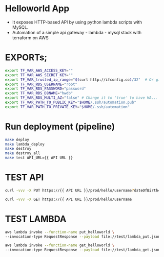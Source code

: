 # Helloworld App
  - It exposes HTTP-based API by using python lambda scripts with MySQL.
  - Automation of a simple api gateway - lambda - mysql stack with terraform on AWS

# EXPORTs;
```sh
export TF_VAR_AWS_ACCESS_KEY=""
export TF_VAR_AWS_SECRET_KEY=""
export TF_VAR_trusted_ip_range="$(curl http://ifconfig.co)/32"  # Or give your trusted IP range
export TF_VAR_RDS_USERNAME="root"
export TF_VAR_RDS_PASSWORD="password"
export TF_VAR_RDS_DBNAME="hwdb"
export TF_VAR_RDS_MULTI_AZ="false" # Change it to 'true' to have HA...
export TF_VAR_PATH_TO_PUBLIC_KEY="$HOME/.ssh/automation.pub"
export TF_VAR_PATH_TO_PRIVATE_KEY="$HOME/.ssh/automation"
```

# Run deployment (pipeline)
```sh
make deploy
make lambda_deploy
make destroy
make destroy_all
make test API_URL={{ API URL }}
```

# TEST API
```sh
curl -vvv -X PUT https://{{ API URL }}/prod/hello/username?dateOfBirth=2018-01-01

curl -vvv -X GET https://{{ API URL }}/prod/hello/username
```

# TEST LAMBDA
```sh
aws lambda invoke --function-name put_helloworld \
--invocation-type RequestResponse --payload file://test/lambda_put.json put_response.txt

aws lambda invoke --function-name get_helloworld \
--invocation-type RequestResponse --payload file://test/lambda_get.json get_response.txt
```
